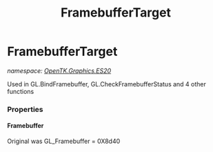﻿---
title: FramebufferTarget
---

# FramebufferTarget
_namespace: [OpenTK.Graphics.ES20](N-OpenTK.Graphics.ES20.html)_

Used in GL.BindFramebuffer, GL.CheckFramebufferStatus and 4 other functions



### Properties

#### Framebuffer
Original was GL_Framebuffer = 0X8d40

